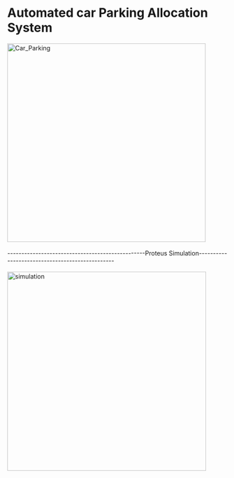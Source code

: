 # Automated car Parking Allocation System
<img width="454" alt="Car_Parking" src="https://github.com/shubhamkushwaha133/Automated-Car-parking-allocation-system/assets/110382194/52cebb5a-f74a-45ca-8746-59ff640cffbf">
<br> <br>
-------------------------------------------------Proteus Simulation------------------------------------------------
<br><br>
<img width="455" alt="simulation" src="https://github.com/shubhamkushwaha133/Automated-Car-parking-allocation-system/assets/110382194/5771c2e9-ddf4-4994-a069-1cbfbabde5ed">
<br><br>
